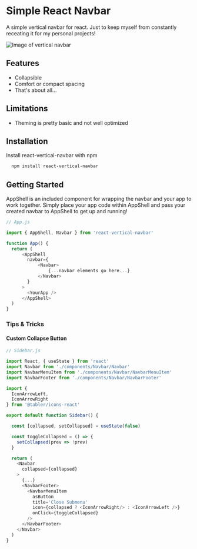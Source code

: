 
# Simple React Navbar

A simple vertical navbar for react. Just to keep myself from constantly receating it for my personal projects!

![Image of vertical navbar](https://i.imgur.com/TqMAwqa.png?raw=true "Vertical Navbar")

## Features

* Collapsible
* Comfort or compact spacing
* That's about all...

## Limitations
* Theming is pretty basic and not well optimized



## Installation

Install react-vertical-navbar with npm

```bash
  npm install react-vertical-navbar
```
    
## Getting Started

AppShell is an included component for wrapping the navbar and your app to work together. Simply place your app code within AppShell and pass your created navbar to AppShell to get up and running!

```javascript
// App.js

import { AppShell, Navbar } from 'react-vertical-navbar'

function App() {
  return (
      <AppShell 
        navbar={
            <Navbar>
                {...navbar elements go here...}
            </Navbar>
        } 
      >
        <YourApp />
      </AppShell>
  )
}
```

### Tips & Tricks

#### Custom Collapse Button
```javascript
// Sidebar.js

import React, { useState } from 'react'
import Navbar from './components/Navbar/Navbar'
import NavbarMenuItem from './components/Navbar/NavbarMenuItem'
import NavbarFooter from './components/Navbar/NavbarFooter'

import { 
  IconArrowLeft,
  IconArrowRight
} from '@tabler/icons-react'

export default function Sidebar() {

  const [collapsed, setCollapsed] = useState(false)

  const toggleCollapsed = () => {
    setCollapsed(prev => !prev)
  }

  return (
    <Navbar
      collapsed={collapsed}
    >
      {...}
      <NavbarFooter>
        <NavbarMenuItem
          asButton
          title='Close Submenu'
          icon={collapsed ? <IconArrowRight/> : <IconArrowLeft />}
          onClick={toggleCollapsed}
        />
      </NavbarFooter>
    </Navbar>
  )
}

```
